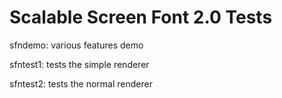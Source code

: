 Scalable Screen Font 2.0 Tests
==============================

sfndemo: various features demo

sfntest1: tests the simple renderer

sfntest2: tests the normal renderer

